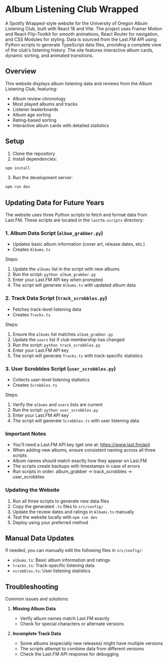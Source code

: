 # Album Listening Club Wrapped

A Spotify Wrapped-style website for the University of Oregon Album Listening Club, built with React 18 and Vite. The project uses Framer Motion and React-Flip-Toolkit for smooth animations, React Router for navigation, and CSS Modules for styling. Data is sourced from the Last.FM API using Python scripts to generate TypeScript data files, providing a complete view of the club's listening history. The site features interactive album cards, dynamic sorting, and animated transitions.

## Overview

This website displays album listening data and reviews from the Album Listening Club, featuring:
- Album review chronology
- Most played albums and tracks
- Listener leaderboards
- Album age sorting
- Rating-based sorting
- Interactive album cards with detailed statistics

## Setup

1. Clone the repository
2. Install dependencies:
```bash
npm install
```
3. Run the development server:
```bash
npm run dev
```

## Updating Data for Future Years

The website uses three Python scripts to fetch and format data from Last.FM. These scripts are located in the `lastfm-scripts` directory:

### 1. Album Data Script (`album_grabber.py`)
- Updates basic album information (cover art, release dates, etc.)
- Creates `Albums.ts`

Steps:
1. Update the `albums` list in the script with new albums
2. Run the script: `python album_grabber.py`
3. Enter your Last.FM API key when prompted
4. The script will generate `Albums.ts` with updated album data

### 2. Track Data Script (`track_scrobbles.py`)
- Fetches track-level listening data
- Creates `Tracks.ts`

Steps:
1. Ensure the `albums` list matches `album_grabber.py`
2. Update the `users` list if club membership has changed
3. Run the script: `python track_scrobbles.py`
4. Enter your Last.FM API key
5. The script will generate `Tracks.ts` with track-specific statistics

### 3. User Scrobbles Script (`user_scrobbles.py`)
- Collects user-level listening statistics
- Creates `Scrobbles.ts`

Steps:
1. Verify the `albums` and `users` lists are current
2. Run the script: `python user_scrobbles.py`
3. Enter your Last.FM API key
4. The script will generate `Scrobbles.ts` with user listening data

### Important Notes

- You'll need a Last.FM API key (get one at: https://www.last.fm/api)
- When adding new albums, ensure consistent naming across all three scripts
- Album names should match exactly how they appear on Last.FM
- The scripts create backups with timestamps in case of errors
- Run scripts in order: album_grabber → track_scrobbles → user_scrobbles

### Updating the Website

1. Run all three scripts to generate new data files
2. Copy the generated `.ts` files to `src/config/`
3. Update the review dates and ratings in `Albums.ts` manually
4. Test the website locally with `npm run dev`
5. Deploy using your preferred method

## Manual Data Updates

If needed, you can manually edit the following files in `src/config/`:
- `albums.ts`: Basic album information and ratings
- `tracks.ts`: Track-specific listening data
- `scrobbles.ts`: User listening statistics

## Troubleshooting

Common issues and solutions:

1. **Missing Album Data**
   - Verify album names match Last.FM exactly
   - Check for special characters or alternate versions

2. **Incomplete Track Data**
   - Some albums (especially new releases) might have multiple versions
   - The scripts attempt to combine data from different versions
   - Check the Last.FM API response for debugging

